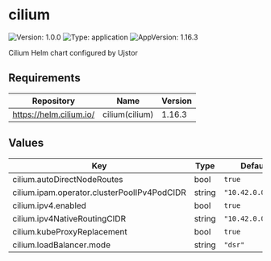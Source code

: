 # cilium

![Version: 1.0.0](https://img.shields.io/badge/Version-1.0.0-informational?style=flat-square) ![Type: application](https://img.shields.io/badge/Type-application-informational?style=flat-square) ![AppVersion: 1.16.3](https://img.shields.io/badge/AppVersion-1.16.3-informational?style=flat-square)

Cilium Helm chart configured by Ujstor

## Requirements

| Repository | Name | Version |
|------------|------|---------|
| https://helm.cilium.io/ | cilium(cilium) | 1.16.3 |

## Values

| Key | Type | Default | Description |
|-----|------|---------|-------------|
| cilium.autoDirectNodeRoutes | bool | `true` |  |
| cilium.ipam.operator.clusterPoolIPv4PodCIDR | string | `"10.42.0.0./16"` |  |
| cilium.ipv4.enabled | bool | `true` |  |
| cilium.ipv4NativeRoutingCIDR | string | `"10.42.0.0/16"` |  |
| cilium.kubeProxyReplacement | bool | `true` |  |
| cilium.loadBalancer.mode | string | `"dsr"` |  |

